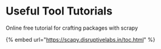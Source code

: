 # Useful Tool Tutorials

Online free tutorial for crafting packages with scrapy

{% embed url="https://scapy.disruptivelabs.in/toc.html" %}





